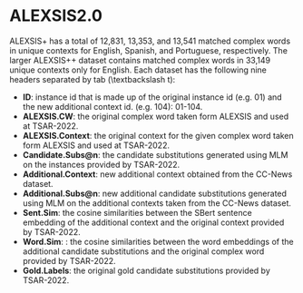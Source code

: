 # ALEXSIS2.0

ALEXSIS+ has a total of 12,831, 13,353, and 13,541 matched complex words in unique contexts for English, Spanish, and Portuguese, respectively. The larger ALEXSIS++ dataset contains matched complex words in 33,149 unique contexts only for English. Each dataset has the following nine headers separated by tab (\textbackslash t):  

<ul>
  <li><b>ID</b>: instance id that is made up of the original instance id (e.g. 01) and the new additional context id. (e.g. 104): 01-104.</li>
  <li><b>ALEXSIS.CW</b>: the original complex word taken form ALEXSIS and used at TSAR-2022.</li>
  <li><b>ALEXSIS.Context</b>: the original context for the given complex word taken form ALEXSIS and used at TSAR-2022.</li>
  <li><b>Candidate.Subs@n</b>: the candidate substitutions generated using MLM on the instances provided by TSAR-2022.</li>
  <li><b>Additional.Context</b>: new additional context obtained from the CC-News dataset.</li>
  <li><b>Additional.Subs@n</b>: new additional candidate substitutions generated using MLM on the additional contexts taken from the CC-News dataset.</li>
  <li><b>Sent.Sim</b>: the cosine similarities between the SBert sentence embedding of the additional context and the original context provided by TSAR-2022. </li>
  <li><b>Word.Sim</b>: : the cosine similarities between the word embeddings of the additional candidate substitutions and the original complex word provided by TSAR-2022.</li>
  <li><b>Gold.Labels</b>: the original gold candidate substitutions provided by TSAR-2022.  </li>
</ul>
